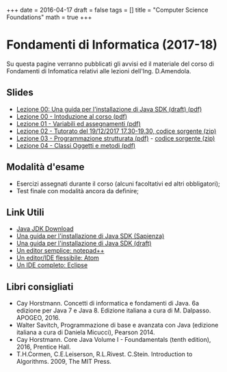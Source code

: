 +++
date = 2016-04-17
draft = false
tags = []
title = "Computer Science Foundations"
math = true
+++

<!-- # Fondamenti di Informatica (2017-18) {{% toc %}} -->

# Fondamenti di Informatica (2017-18)
Su questa pagine verranno pubblicati gli avvisi ed il materiale del corso di Fondamenti di Infomatica relativi alle lezioni dell'Ing. D.Amendola.


## Slides
- [Lezione 00: Una guida per l'installazione di Java SDK (draft) (pdf)](https://daniloamendola.github.io/2017/csfoundation/others/guida_installazione_jdk.pdf)
- [Lezione 00 - Intoduzione al corso (pdf)](/2017/csfoundation/slides/lez_00.pdf)
- [Lezione 01 - Variabili ed assegnamenti (pdf)](/2017/csfoundation/slides/lez_01.pdf)
- [Lezione 02 - Tutorato del 19/12/2017 17.30-19.30, codice sorgente (zip)](/2017/csfoundation/codes/sorgenti-lez02.zip)
- [Lezione 03 - Programmazione strutturata (pdf)](/2017/csfoundation/slides/lez_03.pdf) - [codice sorgente (zip)](/2017/csfoundation/codes/sorgenti-lez03.zip)
- [Lezione 04 - Classi Oggetti e metodi (pdf)](/2017/csfoundation/slides/lez_04.pdf)


## Modalità d'esame
- Esercizi assegnati durante il corso (alcuni facoltativi ed altri obbligatori);
- Test finale con modalità ancora da definire;

## Link Utili
- [Java JDK Download](http://www.oracle.com/technetwork/java/javase/downloads/index.html)
- [Una guida per l'installazione di Java SDK (Sapienza)](http://www.dis.uniroma1.it/%7Efigest/install.html)
- [Una guida per l'installazione di Java SDK (draft)](https://daniloamendola.github.io/2017/csfoundation/others/guida_installazione_jdk.pdf)
- [Un editor semplice: notepad++](https://notepad-plus-plus.org/download)
- [Un editor/IDE flessibile: Atom](https://atom.io)
- [Un IDE completo: Eclipse](https://www.eclipse.org)

## Libri consigliati
- Cay Horstmann. Concetti di informatica e fondamenti di Java. 6a edizione per Java 7 e Java 8. Edizione italiana a cura di M. Dalpasso. APOGEO, 2016.
- Walter Savitch, Programmazione di base e avanzata con Java (edizione italiana a cura di Daniela Micucci), Pearson 2014.
- Cay Horstmann. Core Java Volume I - Foundamentals (tenth edition), 2016, Prentice Hall.
- T.H.Cormen, C.E.Leiserson, R.L.Rivest. C.Stein. Introduction to Algorithms. 2009, The MIT Press.
